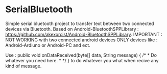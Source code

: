 # SerialBluetooth
Simple serial bluetooth project to transfer text between two connected devices via Bluetooth.
Based on Android-BluetoothSPPLibrary : https://github.com/akexorcist/Android-BluetoothSPPLibrary.
IMPORTANT : NOT WORKING with two connected android devices ONLY devices like : Android-Ardiuno or Android-PC and ect.

Use :
    public void onDataReceived(byte[] data, String message) {
        /*
        * Do whatever you need here.
        * */
    }
to do whatever you what when recive any kind of message.
